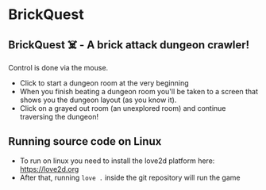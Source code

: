 # BrickQuest

BrickQuest ☠️ - A brick attack dungeon crawler!
--------------------------------------------

Control is done via the mouse.
* Click to start a dungeon room at the very beginning
* When you finish beating a dungeon room you'll be taken to a screen that shows you the dungeon layout (as you know it).
* Click on a grayed out room (an unexplored room) and continue traversing the dungeon!


Running source code on Linux
-------------------------------------------
* To run on linux you need to install the love2d platform here: https://love2d.org
* After that, running `love .` inside the git repository will run the game